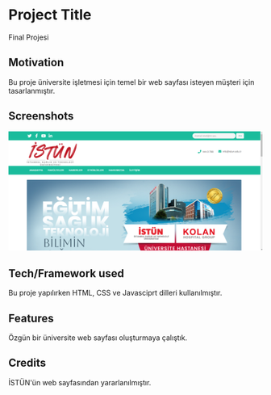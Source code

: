 # Project Title

Final Projesi

## Motivation

Bu proje üniversite işletmesi için temel bir web sayfası isteyen müşteri için tasarlanmıştır.



## Screenshots


![alt text](https://github.com/Bedirhanyusa/finalprojesi/blob/main/image.png?raw=true)

## Tech/Framework used

Bu proje yapılırken HTML, CSS ve Javasciprt dilleri kullanılmıştır.

## Features
Özgün bir üniversite web sayfası oluşturmaya çalıştık.

## Credits
İSTÜN'ün web sayfasından yararlanılmıştır.

